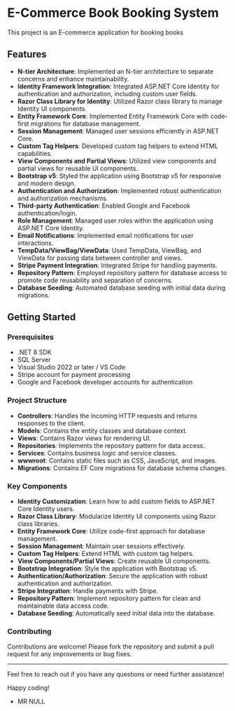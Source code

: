 # E-Commerce Book Booking System

This project is an E-commerce application for booking books

## Features

- **N-tier Architecture**: Implemented an N-tier architecture to separate concerns and enhance maintainability.
- **Identity Framework Integration**: Integrated ASP.NET Core Identity for authentication and authorization, including custom user fields.
- **Razor Class Library for Identity**: Utilized Razor class library to manage Identity UI components.
- **Entity Framework Core**: Implemented Entity Framework Core with code-first migrations for database management.
- **Session Management**: Managed user sessions efficiently in ASP.NET Core.
- **Custom Tag Helpers**: Developed custom tag helpers to extend HTML capabilities.
- **View Components and Partial Views**: Utilized view components and partial views for reusable UI components.
- **Bootstrap v5**: Styled the application using Bootstrap v5 for responsive and modern design.
- **Authentication and Authorization**: Implemented robust authentication and authorization mechanisms.
- **Third-party Authentication**: Enabled Google and Facebook authentication/login.
- **Role Management**: Managed user roles within the application using ASP.NET Core Identity.
- **Email Notifications**: Implemented email notifications for user interactions.
- **TempData/ViewBag/ViewData**: Used TempData, ViewBag, and ViewData for passing data between controller and views.
- **Stripe Payment Integration**: Integrated Stripe for handling payments.
- **Repository Pattern**: Employed repository pattern for database access to promote code reusability and separation of concerns.
- **Database Seeding**: Automated database seeding with initial data during migrations.

## Getting Started

### Prerequisites

- .NET 8 SDK
- SQL Server
- Visual Studio 2022 or later / VS Code
- Stripe account for payment processing
- Google and Facebook developer accounts for authentication

### Project Structure

- **Controllers**: Handles the incoming HTTP requests and returns responses to the client.
- **Models**: Contains the entity classes and database context.
- **Views**: Contains Razor views for rendering UI.
- **Repositories**: Implements the repository pattern for data access.
- **Services**: Contains business logic and service classes.
- **wwwroot**: Contains static files such as CSS, JavaScript, and images.
- **Migrations**: Contains EF Core migrations for database schema changes.

### Key Components

- **Identity Customization**: Learn how to add custom fields to ASP.NET Core Identity users.
- **Razor Class Library**: Modularize Identity UI components using Razor class libraries.
- **Entity Framework Core**: Utilize code-first approach for database management.
- **Session Management**: Maintain user sessions effectively.
- **Custom Tag Helpers**: Extend HTML with custom tag helpers.
- **View Components/Partial Views**: Create reusable UI components.
- **Bootstrap Integration**: Style the application with Bootstrap v5.
- **Authentication/Authorization**: Secure the application with robust authentication and authorization.
- **Stripe Integration**: Handle payments with Stripe.
- **Repository Pattern**: Implement repository pattern for clean and maintainable data access code.
- **Database Seeding**: Automatically seed initial data into the database.

### Contributing

Contributions are welcome! Please fork the repository and submit a pull request for any improvements or bug fixes.

---

Feel free to reach out if you have any questions or need further assistance!

Happy coding!

- MR NULL

